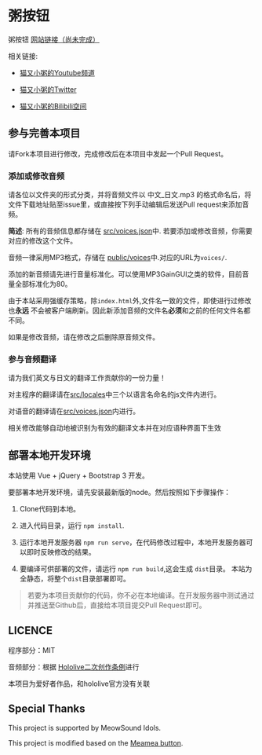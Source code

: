 # 粥按钮

粥按钮 [网站链接（尚未完成）](https://button.okayu.me)

相关链接:

* [猫又小粥的Youtube频道](https://www.youtube.com/channel/UCvaTdHTWBGv3MKj3KVqJVCw)

* [猫又小粥的Twitter](https://twitter.com/nekomataokayu)

* [猫又小粥的Bilibili空间](https://space.bilibili.com/412135222?from=search&seid=730740916312043238)

## 参与完善本项目

请Fork本项目进行修改，完成修改后在本项目中发起一个Pull Request。

### 添加或修改音频

请各位以文件夹的形式分类，并将音频文件以 中文_日文.mp3 的格式命名后，将文件下载地址贴至issue里，或直接按下列手动编辑后发送Pull request来添加音频。

**简述**: 所有的音频信息都存储在 [src/voices.json](src/voices.json)中. 若要添加或修改音频，你需要对应的修改这个文件。

音频一律采用MP3格式，存储在 [public/voices](public/voices)中.对应的URL为`voices/`.

添加的新音频请先进行音量标准化。可以使用MP3GainGUI之类的软件，目前音量全部标准化为80。

由于本站采用强缓存策略，除`index.html`外,文件名一致的文件，即使进行过修改也**永远** 不会被客户端刷新。因此新添加音频的文件名**必须**和之前的任何文件名都不同。

如果是修改音频，请在修改之后删除原音频文件。

### 参与音频翻译

请为我们英文与日文的翻译工作贡献你的一份力量！

对主程序的翻译请在[src/locales](src/locales)中三个以语言名命名的js文件内进行。

对语音的翻译请在[src/voices.json](src/voices.json)内进行。

相关修改能够自动地被识别为有效的翻译文本并在对应语种界面下生效

## 部署本地开发环境

本站使用 Vue + jQuery + Bootstrap 3 开发。

要部署本地开发环境，请先安装最新版的node。然后按照如下步骤操作：

1. Clone代码到本地。

2. 进入代码目录，运行 `npm install`.

3. 运行本地开发服务器 `npm run serve`，在代码修改过程中，本地开发服务器可以即时反映修改的结果。

4. 要编译可供部署的文件，请运行 `npm run build`,这会生成 `dist`目录。 本站为全静态，将整个`dist`目录部署即可。

> 若要为本项目贡献你的代码，你不必在本地编译。在开发服务器中测试通过并推送至Github后，直接给本项目提交Pull Request即可。

## LICENCE

程序部分：MIT

音频部分：根据 [Hololive二次创作条例](https://www.hololive.tv/terms)进行

本项目为爱好者作品，和hololive官方没有关联

## Special Thanks

This project is supported by MeowSound Idols.

This project is modified based on the [Meamea button](https://github.com/zyzsdy/meamea-button).
